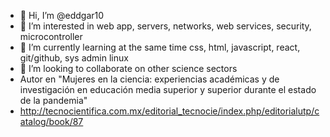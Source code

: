 - 👋 Hi, I’m @eddgar10
- 👀 I’m interested in web app, servers, networks, web services, security, microcontroller
- 🌱 I’m currently learning at the same time css, html, javascript, react, git/github, sys admin linux
- 💞️ I’m looking to collaborate on other science sectors
- Autor en "Mujeres en la ciencia: experiencias académicas y de investigación en educación media superior y superior durante el estado de la pandemia" 
- http://tecnocientifica.com.mx/editorial_tecnocie/index.php/editorialutp/catalog/book/87


<!---
eddgar10/eddgar10 is a ✨ special ✨ repository because its `README.md` (this file) appears on your GitHub profile.
You can click the Preview link to take a look at your changes.
--->
